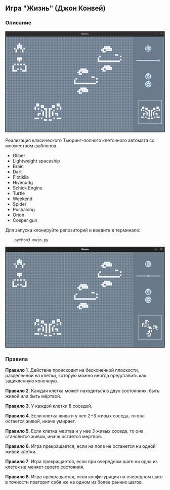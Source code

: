 ## Игра "Жизнь" (Джон Конвей)

### Описание
![Иллюстрация к проекту](https://github.com/SofiHaku/StateMachines/blob/master/assets/screen/1.png)

Реализация класического Тьюринг-полного клеточного автомата со множеством шаблонов.
  - Gliber
  - Lightweight spaceship
  - Brain
  - Dart
  - Flotiklia
  - Hivenudg
  - Schick Engine
  - Turtle
  - Weekend
  - Spider
  - Pushalohg
  - Orion
  - Cosper gun

Для запуска клонируйте репозиторий и введите в терминале:
  ```
      python3 main.py
  ```

![Гифка к проекту](https://github.com/SofiHaku/StateMachines/blob/master/assets/screen/2.gif)

### Правила

**Правило 1**. Действие происходит на бесконечной плоскости, разделенной на клетки, которую можно иногда представить как зацикленную конечную.

**Правило 2**. Каждая клетка может находиться в двух состояниях: быть живой или быть мёртвой.

**Правило 3**. У каждой клетки 8 соседей.

**Правило 4**. Если клетка жива и у нее 2−3 живых соседа, то она остается живой, иначе умирает.

**Правило 5**. Если клетка мертва и у нее 3 живых соседа, то она становится живой, иначе остается мертвой.

**Правило 6**. Игра прекращается, если на поле не останется ни одной живой клетки.

**Правило 7**. Игра прекращается, если при очередном шаге ни одна из клеток не меняет своего состояния.

**Правило 8**. Игра прекращается, если конфигурация на очередном шаге в точности повторит себя же на одном из более ранних шагов.

